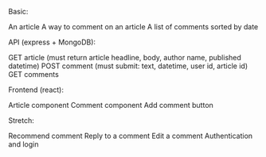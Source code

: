 Basic:

An article
A way to comment on an article
A list of comments sorted by date

API (express + MongoDB):

GET article
(must return article headline, body, author name, published datetime)
POST comment
(must submit: text, datetime, user id, article id)
GET comments

Frontend (react):

Article component
Comment component
Add comment button

Stretch:

Recommend comment
Reply to a comment
Edit a comment
Authentication and login
